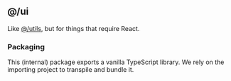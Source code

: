 ## @/ui

Like [@/utils](../utils/README.md), but for things that require React.

### Packaging

This (internal) package exports a vanilla TypeScript library. We rely on the
importing project to transpile and bundle it.

